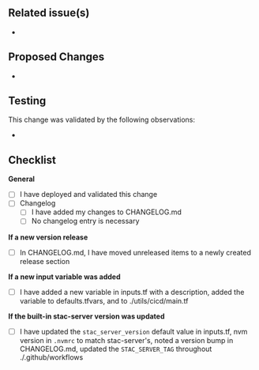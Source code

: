 ## Related issue(s)

- 

## Proposed Changes

- 

## Testing

This change was validated by the following observations:

-  

## Checklist

**General**
- [ ] I have deployed and validated this change
- [ ] Changelog
  - [ ] I have added my changes to CHANGELOG.md
  - [ ] No changelog entry is necessary

**If a new version release**
- [ ] In CHANGELOG.md, I have moved unreleased items to a newly created release section

**If a new input variable was added**
- [ ] I have added a new variable in inputs.tf with a description, added the variable to defaults.tfvars, and to ./utils/cicd/main.tf

**If the built-in stac-server version was updated**
- [ ] I have updated the `stac_server_version` default value in inputs.tf, nvm version in `.nvmrc` to match stac-server's, noted a version bump in CHANGELOG.md, updated the `STAC_SERVER_TAG` throughout ./.github/workflows
